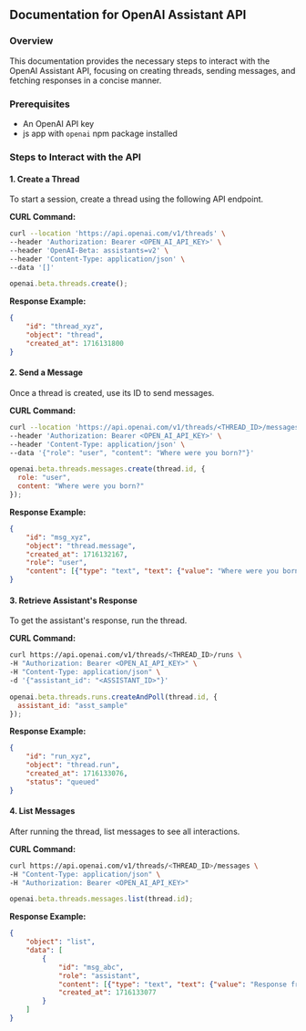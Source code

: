 ## Documentation for OpenAI Assistant API

### Overview
This documentation provides the necessary steps to interact with the OpenAI Assistant API, focusing on creating threads, sending messages, and fetching responses in a concise manner.

### Prerequisites
- An OpenAI API key
- js app with `openai` npm package installed

### Steps to Interact with the API

#### 1. Create a Thread
To start a session, create a thread using the following API endpoint.

**CURL Command:**
```bash
curl --location 'https://api.openai.com/v1/threads' \
--header 'Authorization: Bearer <OPEN_AI_API_KEY>' \
--header 'OpenAI-Beta: assistants=v2' \
--header 'Content-Type: application/json' \
--data '[]'
```

```javascript
openai.beta.threads.create();
```

**Response Example:**
```json
{
    "id": "thread_xyz",
    "object": "thread",
    "created_at": 1716131800
}
```

#### 2. Send a Message
Once a thread is created, use its ID to send messages.

**CURL Command:**
```bash
curl --location 'https://api.openai.com/v1/threads/<THREAD_ID>/messages' \
--header 'Authorization: Bearer <OPEN_AI_API_KEY>' \
--header 'Content-Type: application/json' \
--data '{"role": "user", "content": "Where were you born?"}'
```

```javascript
openai.beta.threads.messages.create(thread.id, {
  role: "user",
  content: "Where were you born?"
});
```

**Response Example:**
```json
{
    "id": "msg_xyz",
    "object": "thread.message",
    "created_at": 1716132167,
    "role": "user",
    "content": [{"type": "text", "text": {"value": "Where were you born?"}}]
}
```

#### 3. Retrieve Assistant's Response
To get the assistant's response, run the thread.

**CURL Command:**
```bash
curl https://api.openai.com/v1/threads/<THREAD_ID>/runs \
-H "Authorization: Bearer <OPEN_AI_API_KEY>" \
-H "Content-Type: application/json" \
-d '{"assistant_id": "<ASSISTANT_ID>"}'
```

```javascript
openai.beta.threads.runs.createAndPoll(thread.id, {
  assistant_id: "asst_sample"
});
```

**Response Example:**
```json
{
    "id": "run_xyz",
    "object": "thread.run",
    "created_at": 1716133076,
    "status": "queued"
}
```

#### 4. List Messages
After running the thread, list messages to see all interactions.

**CURL Command:**
```bash
curl https://api.openai.com/v1/threads/<THREAD_ID>/messages \
-H "Content-Type: application/json" \
-H "Authorization: Bearer <OPEN_AI_API_KEY>"
```

```javascript
openai.beta.threads.messages.list(thread.id);
```

**Response Example:**
```json
{
    "object": "list",
    "data": [
        {
            "id": "msg_abc",
            "role": "assistant",
            "content": [{"type": "text", "text": {"value": "Response from assistant"}}],
            "created_at": 1716133077
        }
    ]
}
```

